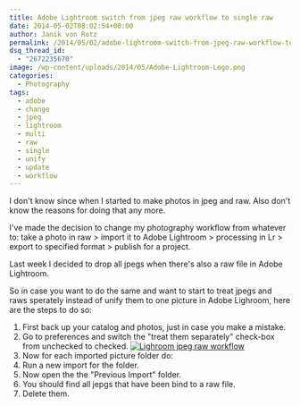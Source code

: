 ```yaml
---
title: Adobe Lightroom switch from jpeg raw workflow to single raw
date: 2014-05-02T08:02:54+00:00
author: Janik von Rotz
permalink: /2014/05/02/adobe-lightroom-switch-from-jpeg-raw-workflow-to-single-raw/
dsq_thread_id:
  - "2672235670"
image: /wp-content/uploads/2014/05/Adobe-Lightroom-Logo.png
categories:
  - Photography
tags:
  - adobe
  - change
  - jpeg
  - lightroom
  - multi
  - raw
  - single
  - unify
  - update
  - workflow
---
```

I don't know since when I started to make photos in jpeg and raw. Also don't know the reasons for doing that any more.

I've made the decision to change my photography workflow from whatever to: take a photo in raw > import it to Adobe Lightroom > processing in Lr > export to specified format > publish for a project.

Last week I decided to drop all jpegs when there's also a raw file in Adobe Lightroom.
<!--more-->
So in case you want to do the same and want to start to treat jpegs and raws sperately instead of unify them to one picture in Adobe Lighroom, here are the steps to do so:

1. First back up your catalog and photos, just in case you make a mistake.
2. Go to preferences and switch the "treat them separately" check-box from unchecked to checked.
[![Lighroom jpeg raw workflow](/wp-content/uploads/2014/05/Lighroom-jpeg-raw-workflow.png)](/wp-content/uploads/2014/05/Lighroom-jpeg-raw-workflow.png)
3. Now for each imported picture folder do:
  1. Run a new import for the folder.
  2. Now open the the "Previous Import" folder.
  3. You should find all jepgs that have been bind to a raw file.
  4. Delete them.
